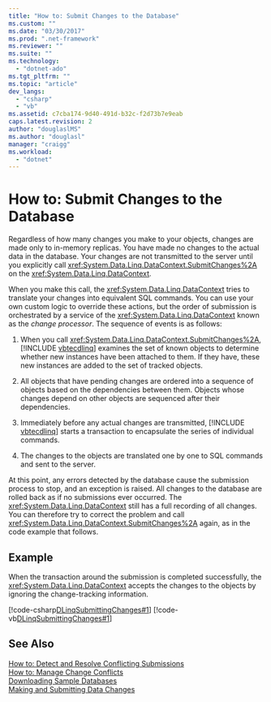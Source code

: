 ```yaml
---
title: "How to: Submit Changes to the Database"
ms.custom: ""
ms.date: "03/30/2017"
ms.prod: ".net-framework"
ms.reviewer: ""
ms.suite: ""
ms.technology: 
  - "dotnet-ado"
ms.tgt_pltfrm: ""
ms.topic: "article"
dev_langs: 
  - "csharp"
  - "vb"
ms.assetid: c7cba174-9d40-491d-b32c-f2d73b7e9eab
caps.latest.revision: 2
author: "douglaslMS"
ms.author: "douglasl"
manager: "craigg"
ms.workload: 
  - "dotnet"
---
```

# How to: Submit Changes to the Database
Regardless of how many changes you make to your objects, changes are made only to in-memory replicas. You have made no changes to the actual data in the database. Your changes are not transmitted to the server until you explicitly call <xref:System.Data.Linq.DataContext.SubmitChanges%2A> on the <xref:System.Data.Linq.DataContext>.  
  
 When you make this call, the <xref:System.Data.Linq.DataContext> tries to translate your changes into equivalent SQL commands. You can use your own custom logic to override these actions, but the order of submission is orchestrated by a service of the <xref:System.Data.Linq.DataContext> known as the *change processor*. The sequence of events is as follows:  
  
1. When you call <xref:System.Data.Linq.DataContext.SubmitChanges%2A>, [!INCLUDE [vbtecdlinq](../../../../../../includes/vbtecdlinq-md.md)] examines the set of known objects to determine whether new instances have been attached to them. If they have, these new instances are added to the set of tracked objects.  
  
2. All objects that have pending changes are ordered into a sequence of objects based on the dependencies between them. Objects whose changes depend on other objects are sequenced after their dependencies.  
  
3. Immediately before any actual changes are transmitted, [!INCLUDE [vbtecdlinq](../../../../../../includes/vbtecdlinq-md.md)] starts a transaction to encapsulate the series of individual commands.  
  
4. The changes to the objects are translated one by one to SQL commands and sent to the server.  
  
 At this point, any errors detected by the database cause the submission process to stop, and an exception is raised. All changes to the database are rolled back as if no submissions ever occurred. The <xref:System.Data.Linq.DataContext> still has a full recording of all changes. You can therefore try to correct the problem and call <xref:System.Data.Linq.DataContext.SubmitChanges%2A> again, as in the code example that follows.  
  
## Example  
 When the transaction around the submission is completed successfully, the <xref:System.Data.Linq.DataContext> accepts the changes to the objects by ignoring the change-tracking information.  
  
 [!code-csharp[DLinqSubmittingChanges#1](../../../../../../samples/snippets/csharp/VS_Snippets_Data/DLinqSubmittingChanges/cs/Program.cs#1)]
 [!code-vb[DLinqSubmittingChanges#1](../../../../../../samples/snippets/visualbasic/VS_Snippets_Data/DLinqSubmittingChanges/vb/Module1.vb#1)]  
  
## See Also  
 [How to: Detect and Resolve Conflicting Submissions](../../../../../../docs/framework/data/adonet/sql/linq/how-to-detect-and-resolve-conflicting-submissions.md)  
 [How to: Manage Change Conflicts](../../../../../../docs/framework/data/adonet/sql/linq/how-to-manage-change-conflicts.md)  
 [Downloading Sample Databases](../../../../../../docs/framework/data/adonet/sql/linq/downloading-sample-databases.md)  
 [Making and Submitting Data Changes](../../../../../../docs/framework/data/adonet/sql/linq/making-and-submitting-data-changes.md)
